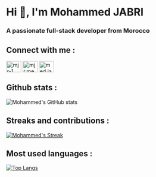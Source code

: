 <h1 align="left">Hi 👋, I'm Mohammed JABRI</h1>
<h3 align="left">A passionate full-stack developer from Morocco</h3>

<!-- <p align="left"> <a href="https://github.com/ryo-ma/github-profile-trophy"><img src="https://github-profile-trophy.vercel.app/?username=medjabri1" alt="medjabri1" /></a> </p> -->

## Connect with me :
<p align="left">
<a href="https://linkedin.com/in/mjr-1" target="blank"><img align="center" src="https://raw.githubusercontent.com/rahuldkjain/github-profile-readme-generator/master/src/images/icons/Social/linked-in-alt.svg" alt="mjr-1" height="30" width="40" /></a>
<a href="https://fb.com/mjr.med" target="blank"><img align="center" src="https://raw.githubusercontent.com/rahuldkjain/github-profile-readme-generator/master/src/images/icons/Social/facebook.svg" alt="mjr.med" height="30" width="40" /></a>
<a href="https://instagram.com/med.jabri.1" target="blank"><img align="center" src="https://raw.githubusercontent.com/rahuldkjain/github-profile-readme-generator/master/src/images/icons/Social/instagram.svg" alt="med.jabri.1" height="30" width="40" /></a>
</p>

## Github stats :
![Mohammed's GitHub stats](https://github-readme-stats.vercel.app/api?username=medjabri1&show_icons=true&count_private=true&hide=issues&theme=react&border_radius=5)

## Streaks and contributions :
[![Mohammed's Streak](https://github-readme-streak-stats.herokuapp.com?user=medjabri1&theme=react&border_radius=5)](https://github.com/medjabri1/medjabri1)

## Most used languages :
[![Top Langs](https://github-readme-stats.vercel.app/api/top-langs/?username=medjabri1&theme=react&langs_count=12&layout=compact&border_radius=5)](https://github.com/medjabri1/medjabri1)

<p style="display:none" align="left"> <img src="https://komarev.com/ghpvc/?username=medjabri1&label=Profile%20views&color=0e75b6&style=flat" alt="medjabri1" /> </p>
